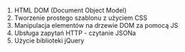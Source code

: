 1. HTML DOM (Document Object Model)
2. Tworzenie prostego szablonu z użyciem CSS
3. Manipulacja elementów na drzewie DOM za pomocą JS
4. Ubsługa zapytań HTTP - czytanie JSONa
5. Użycie biblioteki jQuery